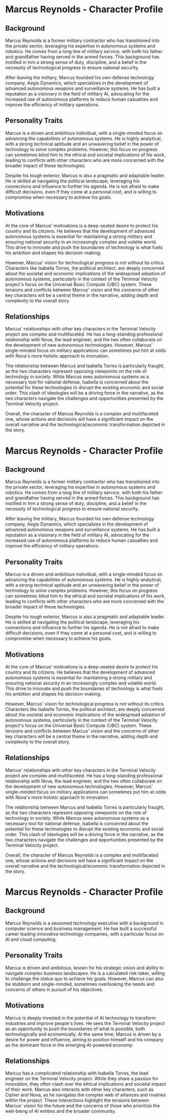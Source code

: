 # Marcus Reynolds - Character Profile

## Background
Marcus Reynolds is a former military contractor who has transitioned into the private sector, leveraging his expertise in autonomous systems and robotics. He comes from a long line of military service, with both his father and grandfather having served in the armed forces. This background has instilled in him a strong sense of duty, discipline, and a belief in the necessity of technological progress to ensure national security.

After leaving the military, Marcus founded his own defense technology company, Aegis Dynamics, which specializes in the development of advanced autonomous weapons and surveillance systems. He has built a reputation as a visionary in the field of military AI, advocating for the increased use of autonomous platforms to reduce human casualties and improve the efficiency of military operations.

## Personality Traits
Marcus is a driven and ambitious individual, with a single-minded focus on advancing the capabilities of autonomous systems. He is highly analytical, with a strong technical aptitude and an unwavering belief in the power of technology to solve complex problems. However, this focus on progress can sometimes blind him to the ethical and societal implications of his work, leading to conflicts with other characters who are more concerned with the broader impact of these technologies.

Despite his tough exterior, Marcus is also a pragmatic and adaptable leader. He is skilled at navigating the political landscape, leveraging his connections and influence to further his agenda. He is not afraid to make difficult decisions, even if they come at a personal cost, and is willing to compromise when necessary to achieve his goals.

## Motivations
At the core of Marcus' motivations is a deep-seated desire to protect his country and its citizens. He believes that the development of advanced autonomous systems is essential for maintaining a strong military and ensuring national security in an increasingly complex and volatile world. This drive to innovate and push the boundaries of technology is what fuels his ambition and shapes his decision-making.

However, Marcus' vision for technological progress is not without its critics. Characters like Isabella Torres, the political architect, are deeply concerned about the societal and economic implications of the widespread adoption of autonomous systems, particularly in the context of the Terminal Velocity project's focus on the Universal Basic Compute (UBC) system. These tensions and conflicts between Marcus' vision and the concerns of other key characters will be a central theme in the narrative, adding depth and complexity to the overall story.

## Relationships
Marcus' relationships with other key characters in the Terminal Velocity project are complex and multifaceted. He has a long-standing professional relationship with Nova, the lead engineer, and the two often collaborate on the development of new autonomous technologies. However, Marcus' single-minded focus on military applications can sometimes put him at odds with Nova's more holistic approach to innovation.

The relationship between Marcus and Isabella Torres is particularly fraught, as the two characters represent opposing viewpoints on the role of technology in society. While Marcus sees autonomous systems as a necessary tool for national defense, Isabella is concerned about the potential for these technologies to disrupt the existing economic and social order. This clash of ideologies will be a driving force in the narrative, as the two characters navigate the challenges and opportunities presented by the Terminal Velocity project.

Overall, the character of Marcus Reynolds is a complex and multifaceted one, whose actions and decisions will have a significant impact on the overall narrative and the technological/economic transformation depicted in the story.
# Marcus Reynolds - Character Profile

## Background
Marcus Reynolds is a former military contractor who has transitioned into the private sector, leveraging his expertise in autonomous systems and robotics. He comes from a long line of military service, with both his father and grandfather having served in the armed forces. This background has instilled in him a strong sense of duty, discipline, and a belief in the necessity of technological progress to ensure national security.

After leaving the military, Marcus founded his own defense technology company, Aegis Dynamics, which specializes in the development of advanced autonomous weapons and surveillance systems. He has built a reputation as a visionary in the field of military AI, advocating for the increased use of autonomous platforms to reduce human casualties and improve the efficiency of military operations.

## Personality Traits
Marcus is a driven and ambitious individual, with a single-minded focus on advancing the capabilities of autonomous systems. He is highly analytical, with a strong technical aptitude and an unwavering belief in the power of technology to solve complex problems. However, this focus on progress can sometimes blind him to the ethical and societal implications of his work, leading to conflicts with other characters who are more concerned with the broader impact of these technologies.

Despite his tough exterior, Marcus is also a pragmatic and adaptable leader. He is skilled at navigating the political landscape, leveraging his connections and influence to further his agenda. He is not afraid to make difficult decisions, even if they come at a personal cost, and is willing to compromise when necessary to achieve his goals.

## Motivations
At the core of Marcus' motivations is a deep-seated desire to protect his country and its citizens. He believes that the development of advanced autonomous systems is essential for maintaining a strong military and ensuring national security in an increasingly complex and volatile world. This drive to innovate and push the boundaries of technology is what fuels his ambition and shapes his decision-making.

However, Marcus' vision for technological progress is not without its critics. Characters like Isabella Torres, the political architect, are deeply concerned about the societal and economic implications of the widespread adoption of autonomous systems, particularly in the context of the Terminal Velocity project's focus on the Universal Basic Compute (UBC) system. These tensions and conflicts between Marcus' vision and the concerns of other key characters will be a central theme in the narrative, adding depth and complexity to the overall story.

## Relationships
Marcus' relationships with other key characters in the Terminal Velocity project are complex and multifaceted. He has a long-standing professional relationship with Nova, the lead engineer, and the two often collaborate on the development of new autonomous technologies. However, Marcus' single-minded focus on military applications can sometimes put him at odds with Nova's more holistic approach to innovation.

The relationship between Marcus and Isabella Torres is particularly fraught, as the two characters represent opposing viewpoints on the role of technology in society. While Marcus sees autonomous systems as a necessary tool for national defense, Isabella is concerned about the potential for these technologies to disrupt the existing economic and social order. This clash of ideologies will be a driving force in the narrative, as the two characters navigate the challenges and opportunities presented by the Terminal Velocity project.

Overall, the character of Marcus Reynolds is a complex and multifaceted one, whose actions and decisions will have a significant impact on the overall narrative and the technological/economic transformation depicted in the story.
# Marcus Reynolds - Character Profile

## Background
Marcus Reynolds is a seasoned technology executive with a background in computer science and business management. He has built a successful career leading innovative technology companies, with a particular focus on AI and cloud computing.

## Personality Traits
Marcus is driven and ambitious, known for his strategic vision and ability to navigate complex business landscapes. He is a calculated risk-taker, willing to challenge the status quo to achieve his goals. However, Marcus can also be stubborn and single-minded, sometimes overlooking the needs and concerns of others in pursuit of his objectives.

## Motivations
Marcus is deeply invested in the potential of AI technology to transform industries and improve people's lives. He sees the Terminal Velocity project as an opportunity to push the boundaries of what is possible, both technologically and economically. At the same time, Marcus is driven by a desire for power and influence, aiming to position himself and his company as the dominant force in the emerging AI-powered economy.

## Relationships
Marcus has a complicated relationship with Isabella Torres, the lead engineer on the Terminal Velocity project. While they share a passion for innovation, they often clash over the ethical implications and societal impact of their work. Marcus also interacts with other key characters, such as Cipher and Nova, as he navigates the complex web of alliances and rivalries within the project. These interactions highlight the tensions between Marcus' vision for the future and the concerns of those who prioritize the well-being of AI entities and the broader community.
